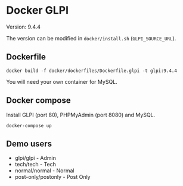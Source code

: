 # Docker GLPI

Version: 9.4.4

The version can be modified in `docker/install.sh` (`GLPI_SOURCE_URL`).

## Dockerfile

```
docker build -f docker/dockerfiles/Dockerfile.glpi -t glpi:9.4.4
```

You will need your own container for MySQL.

## Docker compose

Install GLPI (port 80), PHPMyAdmin (port 8080) and MySQL.

```
docker-compose up
```

## Demo users

- glpi/glpi - Admin
- tech/tech - Tech
- normal/normal - Normal
- post-only/postonly - Post Only